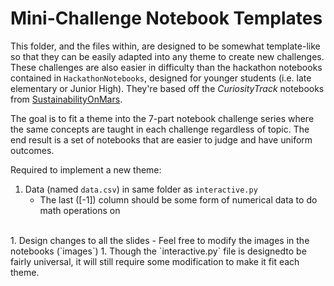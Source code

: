 # Mini-Challenge Notebook Templates

This folder, and the files within, are designed to be somewhat template-like so that they can be easily adapted into any theme to create new challenges. These challenges are also easier in difficulty than the hackathon notebooks contained in `HackathonNotebooks`, designed for younger students (i.e. late elementary or Junior High). They're based off the *CuriosityTrack* notebooks from [SustainabilityOnMars](https://github.com/callysto/hackathon/tree/master/SustainabilityOnMars/CuriosityTrack).

The goal is to fit a theme into the 7-part notebook challenge series where the same concepts are taught in each challenge regardless of topic. The end result is a set of notebooks that are easier to judge and have uniform outcomes.

Required to implement a new theme:

1. Data (named `data.csv`) in same folder as `interactive.py`
    - The last ([-1]) column should be some form of numerical data to do math operations on
<br>
1. Design changes to all the slides
    - Feel free to modify the images in the notebooks (`images`)
1. Though the `interactive.py` file is designedto be fairly universal, it will still require some modification to make it fit each theme.